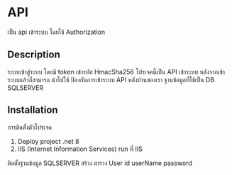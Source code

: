 # API
เป็น api เข้าระบบ โดยใช้ Authorization

## Description
ระบบเข้าสู่ระบบ โดยมี token เข้ารหัส HmacSha256 
โปรเจคนี้เป็น API เข้าระบบ หลังจากเข้าระบบแล้วก็สามารถ นำไปใช้ ป้องกันการเข้าระบบ API หลังบ้านของเรา
ฐานข้อมูลที่ใช้เป็น DB SQLSERVER 

## Installation
การติดตั้งตัวโปรเจค
 1. Deploy project .net 8 
 2. IIS (Internet Information Services) run ที่ IIS

ติดตั้งฐานข้อมูล SQLSERVER 
  สร้าง ตาราง User
   id 
   userName
   password
